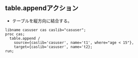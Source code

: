 ## table.appendアクション

- テーブルを縦方向に結合する。

``` sas
libname casuser cas caslib="casuser";
proc cas;
  table.append /
    source={caslib='casuser', name='t1', where="age < 15"},
    target={caslib='casuser', name='t2};
run;
```

